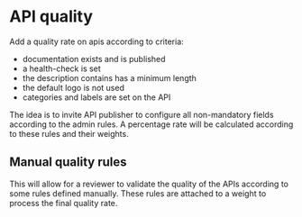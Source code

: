 # API quality

Add a quality rate on apis according to criteria:

- documentation exists and is published
- a health-check is set
- the description contains has a minimum length
- the default logo is not used
- categories and labels are set on the API

The idea is to invite API publisher to configure all non-mandatory fields according to the admin rules.
A percentage rate will be calculated according to these rules and their weights.


## Manual quality rules

This will allow for a reviewer to validate the quality of the APIs according to some rules defined manually.
These rules are attached to a weight to process the final quality rate.
